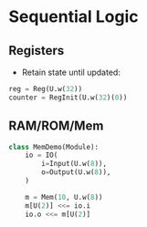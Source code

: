 # Sequential Logic

## Registers
* Retain state until updated:
  
```python
reg = Reg(U.w(32))
counter = RegInit(U.w(32)(0))
```

## RAM/ROM/Mem

```python
class MemDemo(Module):
    io = IO(
        i=Input(U.w(8)),
        o=Output(U.w(8)),
    )

    m = Mem(10, U.w(8))
    m[U(2)] <<= io.i
    io.o <<= m[U(2)]
```